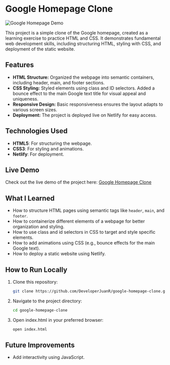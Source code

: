 # Google Homepage Clone

![Google Homepage Demo](/public/google-homepage.gif)

This project is a simple clone of the Google homepage, created as a learning exercise to practice HTML and CSS. It demonstrates fundamental web development skills, including structuring HTML, styling with CSS, and deployment of the static website.

## Features

- **HTML Structure:** Organized the webpage into semantic containers, including header, main, and footer sections.
- **CSS Styling:** Styled elements using class and ID selectors. Added a bounce effect to the main Google text title for visual appeal and uniqueness.
- **Responsive Design:** Basic responsiveness ensures the layout adapts to various screen sizes.
- **Deployment:** The project is deployed live on Netlify for easy access.

## Technologies Used

- **HTML5**: For structuring the webpage.
- **CSS3**: For styling and animations.
- **Netlify**: For deployment.

## Live Demo

Check out the live demo of the project here: [Google Homepage Clone](https://developerjuanr-google-homepage.netlify.app/)

## What I Learned

- How to structure HTML pages using semantic tags like `header`, `main`, and `footer`.
- How to containerize different elements of a webpage for better organization and styling.
- How to use class and id selectors in CSS to target and style specific elements.
- How to add animations using CSS (e.g., bounce effects for the main Google text).
- How to deploy a static website using Netlify.

## How to Run Locally

1. Clone this repository:
   ```bash
   git clone https://github.com/DeveloperJuanR/google-homepage-clone.git
   ```
2. Navigate to the project directory:
   ```bash
   cd google-homepage-clone
   ```
3. Open index.html in your preferred browser:
   ```bash
   open index.html
   ```

## Future Improvements

- Add interactivity using JavaScript.
